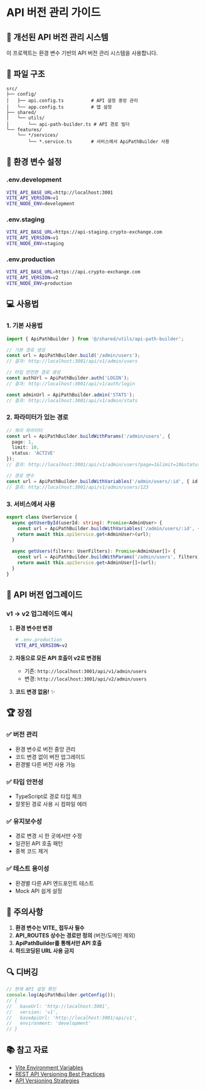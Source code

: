 # API 버전 관리 가이드

## 🚀 개선된 API 버전 관리 시스템

이 프로젝트는 환경 변수 기반의 API 버전 관리 시스템을 사용합니다.

## 📁 파일 구조

```
src/
├── config/
│   ├── api.config.ts          # API 설정 중앙 관리
│   └── app.config.ts          # 앱 설정
├── shared/
│   └── utils/
│       └── api-path-builder.ts # API 경로 빌더
└── features/
    └── */services/
        └── *.service.ts       # 서비스에서 ApiPathBuilder 사용
```

## 🔧 환경 변수 설정

### .env.development
```bash
VITE_API_BASE_URL=http://localhost:3001
VITE_API_VERSION=v1
VITE_NODE_ENV=development
```

### .env.staging
```bash
VITE_API_BASE_URL=https://api-staging.crypto-exchange.com
VITE_API_VERSION=v1
VITE_NODE_ENV=staging
```

### .env.production
```bash
VITE_API_BASE_URL=https://api.crypto-exchange.com
VITE_API_VERSION=v2
VITE_NODE_ENV=production
```

## 💻 사용법

### 1. 기본 사용법

```typescript
import { ApiPathBuilder } from '@/shared/utils/api-path-builder';

// 기본 경로 생성
const url = ApiPathBuilder.build('/admin/users');
// 결과: http://localhost:3001/api/v1/admin/users

// 타입 안전한 경로 생성
const authUrl = ApiPathBuilder.auth('LOGIN');
// 결과: http://localhost:3001/api/v1/auth/login

const adminUrl = ApiPathBuilder.admin('STATS');
// 결과: http://localhost:3001/api/v1/admin/stats
```

### 2. 파라미터가 있는 경로

```typescript
// 쿼리 파라미터
const url = ApiPathBuilder.buildWithParams('/admin/users', {
  page: 1,
  limit: 10,
  status: 'ACTIVE'
});
// 결과: http://localhost:3001/api/v1/admin/users?page=1&limit=10&status=ACTIVE

// 경로 변수
const url = ApiPathBuilder.buildWithVariables('/admin/users/:id', { id: '123' });
// 결과: http://localhost:3001/api/v1/admin/users/123
```

### 3. 서비스에서 사용

```typescript
export class UserService {
  async getUserById(userId: string): Promise<AdminUser> {
    const url = ApiPathBuilder.buildWithVariables('/admin/users/:id', { id: userId });
    return await this.apiService.get<AdminUser>(url);
  }
  
  async getUsers(filters: UserFilters): Promise<AdminUser[]> {
    const url = ApiPathBuilder.buildWithParams('/admin/users', filters);
    return await this.apiService.get<AdminUser[]>(url);
  }
}
```

## 🔄 API 버전 업그레이드

### v1 → v2 업그레이드 예시

1. **환경 변수만 변경**
   ```bash
   # .env.production
   VITE_API_VERSION=v2
   ```

2. **자동으로 모든 API 호출이 v2로 변경됨**
   - 기존: `http://localhost:3001/api/v1/admin/users`
   - 변경: `http://localhost:3001/api/v2/admin/users`

3. **코드 변경 없음!** ✨

## 🏆 장점

### ✅ 버전 관리
- 환경 변수로 버전 중앙 관리
- 코드 변경 없이 버전 업그레이드
- 환경별 다른 버전 사용 가능

### ✅ 타입 안전성
- TypeScript로 경로 타입 체크
- 잘못된 경로 사용 시 컴파일 에러

### ✅ 유지보수성
- 경로 변경 시 한 곳에서만 수정
- 일관된 API 호출 패턴
- 중복 코드 제거

### ✅ 테스트 용이성
- 환경별 다른 API 엔드포인트 테스트
- Mock API 쉽게 설정

## 🚨 주의사항

1. **환경 변수는 VITE_ 접두사 필수**
2. **API_ROUTES 상수는 경로만 정의** (버전/도메인 제외)
3. **ApiPathBuilder를 통해서만 API 호출**
4. **하드코딩된 URL 사용 금지**

## 🔍 디버깅

```typescript
// 현재 API 설정 확인
console.log(ApiPathBuilder.getConfig());
// {
//   baseUrl: 'http://localhost:3001',
//   version: 'v1',
//   baseApiUrl: 'http://localhost:3001/api/v1',
//   environment: 'development'
// }
```

## 📚 참고 자료

- [Vite Environment Variables](https://vitejs.dev/guide/env-and-mode.html)
- [REST API Versioning Best Practices](https://restfulapi.net/versioning/)
- [API Versioning Strategies](https://blog.postman.com/api-versioning/)
